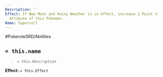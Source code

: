 ```yaml
---
Description: ''
Effect: If New Moon and Rainy Weather is in effect, increase 1 Point to the Special
  Attibute of this Pokemon.
Name: Supercell
---
```


#PokeroleSRD/Abilities

## `= this.name`

> *`= this.Description`*

**Effect:** `= this.Effect`
